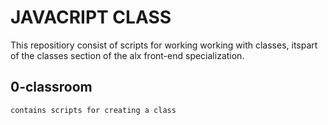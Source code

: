 # JAVACRIPT CLASS
This repositiory consist of scripts for working working with classes, itspart of the classes section of the alx front-end specialization.
## 0-classroom
	contains scripts for creating a class
